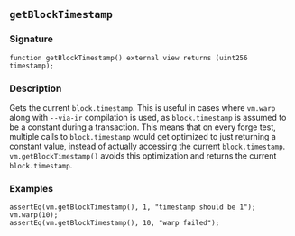 ## `getBlockTimestamp`

### Signature

```solidity
function getBlockTimestamp() external view returns (uint256 timestamp);
```

### Description

Gets the current `block.timestamp`. This is useful in cases where `vm.warp` along with `--via-ir` compilation is used, as `block.timestamp` is assumed to be a constant during a transaction. This means that on every forge test, multiple calls to `block.timestamp` would get optimized to just returning a constant value, instead of actually accessing the current `block.timestamp`. `vm.getBlockTimestamp()` avoids this optimization and returns the current `block.timestamp`.

### Examples

```solidity
assertEq(vm.getBlockTimestamp(), 1, "timestamp should be 1");
vm.warp(10);
assertEq(vm.getBlockTimestamp(), 10, "warp failed");
```